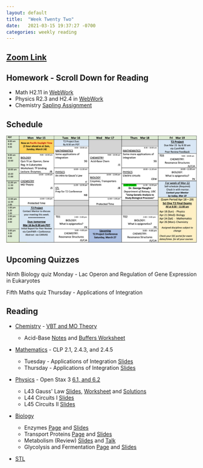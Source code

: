 ```yaml
---
layout: default
title:  "Week Twenty Two"
date:   2021-03-15 19:37:27 -0700
categories: weekly reading
---
```

## [Zoom Link](https://ubc.zoom.us/j/69489092134?pwd=ZTRxOFNmRmNVT3NpWVhmV0VDTEpyUT09)

## Homework - Scroll Down for Reading
- Math H2.11 in [WebWork](https://webwork.elearning.ubc.ca/webwork2/2020W1-2_SCIE_010_001/)
- Physics R2.3 and H2.4 in [WebWork](https://webwork.elearning.ubc.ca/webwork2/2020W1-2_SCIE_010_001/)
- Chemistry [Sapling Assignment](https://canvas.ubc.ca/courses/62920/assignments/854498)


## Schedule

![Week Twenty Two Schedule](/assets/w22schedule.png)

## Upcoming Quizzes

Ninth Biology quiz Monday - Lac Operon and Regulation of Gene Expression in Eukaryotes    
<!-- Second Maths test Thursday - Techniques of Integration     -->
Fifth Maths quiz Thursday - Applications of Integration     
<!-- Third Physics quiz Thursday/Friday - Quantum Mechanics and Electrostatics     -->
<!-- Second Chemistry quiz Thursday/Friday - Intermolecular Forces and Quantum    -->

## Reading

- [Chemistry](https://canvas.ubc.ca/courses/62920) - [VBT and MO Theory](https://canvas.ubc.ca/courses/62920/files/13173415?module_item_id=2970686)
    - Acid-Base [Notes](https://canvas.ubc.ca/courses/62920/files/13578689/download?download_frd=1) and [Buffers Worksheet](https://canvas.ubc.ca/courses/62920/files/13578755/download?download_frd=1)


	
- [Mathematics](https://canvas.ubc.ca/courses/62921) - <!-- 7 on [Active Calculus](https://activecalculus.org/) and -->CLP 2.1, 2.4.3, and 2.4.5
    - Tuesday - Applications of Integration [Slides](https://canvas.ubc.ca/courses/62921/files/13645388?wrap=1)
    - Thursday - Applications of Integration [Slides](https://canvas.ubc.ca/courses/62921/files/13696390?wrap=1)


- [Physics](https://canvas.ubc.ca/courses/62922) - <!--[Waves on WebWork](https://webwork.elearning.ubc.ca/webwork2/2020W1-2_SCIE_010_001/) -->Open Stax 3 [6.1, and 6.2](https://openstax.org/books/university-physics-volume-3/pages/5-1-invariance-of-physical-laws)<!-- Vol. 1 Ch. 16, 18, Vol. 3 Ch. 3.1 and 3.2 -->
    - L43 Gauss' Law [Slides](https://canvas.ubc.ca/courses/62922/files/13637508?wrap=1), [Worksheet](https://canvas.ubc.ca/courses/62922/files/13637507?wrap=1) and [Solutions](https://canvas.ubc.ca/courses/62922/files/13637505?wrap=1)
    - L44 Circuits I [Slides](https://canvas.ubc.ca/courses/62922/files/13659637/download)
    - L45 Circuits II [Slides](https://canvas.ubc.ca/courses/62922/files/13659667/download)
    



- [Biology](https://canvas.ubc.ca/courses/62806)
    - Enzymes [Page](https://canvas.ubc.ca/courses/62806/pages/enzymes?module_item_id=1883073) and [Slides](https://canvas.ubc.ca/courses/62806/files/8415170/download?wrap=1)
    - Transport Proteins [Page](https://canvas.ubc.ca/courses/62806/pages/transport-proteins?module_item_id=1883074) and [Slides](https://canvas.ubc.ca/courses/62806/files/8415155/download?wrap=1)
    - Metabolism (Review) [Slides](https://canvas.ubc.ca/courses/62806/files/8407146/download?wrap=1) and [Talk](https://canvas.ubc.ca/courses/62806/files/8407206/download)
    - Glycolysis and Fermentation [Page](https://canvas.ubc.ca/courses/62806/pages/glycolysis-and-fermentation?module_item_id=1883076) and [Slides](https://canvas.ubc.ca/courses/62806/files/8412979/download?wrap=1)



- [STL](https://canvas.ubc.ca/courses/62807a)
